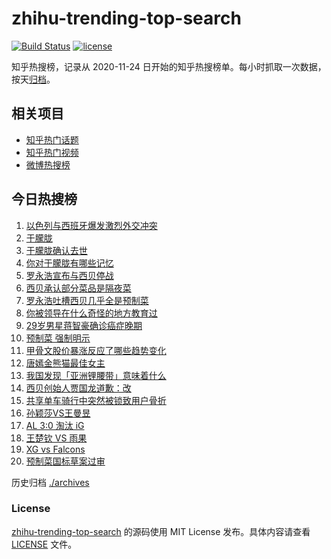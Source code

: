 # zhihu-trending-top-search

[![Build Status](https://github.com/justjavac/zhihu-trending-top-search/workflows/ci/badge.svg?branch=main)](https://github.com/justjavac/zhihu-trending-top-search/actions)
[![license](https://img.shields.io/github/license/justjavac/zhihu-trending-top-search)](https://github.com/justjavac/zhihu-trending-top-search/blob/main/LICENSE)

知乎热搜榜，记录从 2020-11-24 日开始的知乎热搜榜单。每小时抓取一次数据，按天[归档](./archives)。

## 相关项目

- [知乎热门话题](https://github.com/justjavac/zhihu-trending-hot-questions)
- [知乎热门视频](https://github.com/justjavac/zhihu-trending-hot-video)
- [微博热搜榜](https://github.com/justjavac/weibo-trending-hot-search)

## 今日热搜榜

<!-- BEGIN -->
<!-- 最后更新时间 Mon Sep 15 2025 07:17:16 GMT+0800 (China Standard Time) -->

1. [以色列与西班牙爆发激烈外交冲突](https://www.zhihu.com/search?q=%E4%BB%A5%E8%89%B2%E5%88%97%E4%B8%8E%E8%A5%BF%E7%8F%AD%E7%89%99%E7%88%86%E5%8F%91%E6%BF%80%E7%83%88%E5%A4%96%E4%BA%A4%E5%86%B2%E7%AA%81)
1. [于朦胧](https://www.zhihu.com/search?q=%E4%BA%8E%E6%9C%A6%E8%83%A7)
1. [于朦胧确认去世](https://www.zhihu.com/search?q=%E4%BA%8E%E6%9C%A6%E8%83%A7%E7%A1%AE%E8%AE%A4%E5%8E%BB%E4%B8%96)
1. [你对于朦胧有哪些记忆](https://www.zhihu.com/search?q=%E4%BD%A0%E5%AF%B9%E4%BA%8E%E6%9C%A6%E8%83%A7%E6%9C%89%E5%93%AA%E4%BA%9B%E8%AE%B0%E5%BF%86)
1. [罗永浩宣布与西贝停战](https://www.zhihu.com/search?q=%E7%BD%97%E6%B0%B8%E6%B5%A9%E5%AE%A3%E5%B8%83%E4%B8%8E%E8%A5%BF%E8%B4%9D%E5%81%9C%E6%88%98)
1. [西贝承认部分菜品是隔夜菜](https://www.zhihu.com/search?q=%E8%A5%BF%E8%B4%9D%E6%89%BF%E8%AE%A4%E9%83%A8%E5%88%86%E8%8F%9C%E5%93%81%E6%98%AF%E9%9A%94%E5%A4%9C%E8%8F%9C)
1. [罗永浩吐槽西贝几乎全是预制菜](https://www.zhihu.com/search?q=%E7%BD%97%E6%B0%B8%E6%B5%A9%E5%90%90%E6%A7%BD%E8%A5%BF%E8%B4%9D%E5%87%A0%E4%B9%8E%E5%85%A8%E6%98%AF%E9%A2%84%E5%88%B6%E8%8F%9C)
1. [你被领导在什么奇怪的地方教育过](https://www.zhihu.com/search?q=%E4%BD%A0%E8%A2%AB%E9%A2%86%E5%AF%BC%E5%9C%A8%E4%BB%80%E4%B9%88%E5%A5%87%E6%80%AA%E7%9A%84%E5%9C%B0%E6%96%B9%E6%95%99%E8%82%B2%E8%BF%87)
1. [29岁男星蒋智豪确诊癌症晚期](https://www.zhihu.com/search?q=29%E5%B2%81%E7%94%B7%E6%98%9F%E8%92%8B%E6%99%BA%E8%B1%AA%E7%A1%AE%E8%AF%8A%E7%99%8C%E7%97%87%E6%99%9A%E6%9C%9F)
1. [预制菜 强制明示](https://www.zhihu.com/search?q=%E9%A2%84%E5%88%B6%E8%8F%9C%20%E5%BC%BA%E5%88%B6%E6%98%8E%E7%A4%BA)
1. [甲骨文股价暴涨反应了哪些趋势变化](https://www.zhihu.com/search?q=%E7%94%B2%E9%AA%A8%E6%96%87%E8%82%A1%E4%BB%B7%E6%9A%B4%E6%B6%A8%E5%8F%8D%E5%BA%94%E4%BA%86%E5%93%AA%E4%BA%9B%E8%B6%8B%E5%8A%BF%E5%8F%98%E5%8C%96)
1. [唐嫣金熊猫最佳女主](https://www.zhihu.com/search?q=%E5%94%90%E5%AB%A3%E9%87%91%E7%86%8A%E7%8C%AB%E6%9C%80%E4%BD%B3%E5%A5%B3%E4%B8%BB)
1. [我国发现「亚洲锂腰带」意味着什么](https://www.zhihu.com/search?q=%E6%88%91%E5%9B%BD%E5%8F%91%E7%8E%B0%E3%80%8C%E4%BA%9A%E6%B4%B2%E9%94%82%E8%85%B0%E5%B8%A6%E3%80%8D%E6%84%8F%E5%91%B3%E7%9D%80%E4%BB%80%E4%B9%88)
1. [西贝创始人贾国龙道歉：改](https://www.zhihu.com/search?q=%E8%A5%BF%E8%B4%9D%E5%88%9B%E5%A7%8B%E4%BA%BA%E8%B4%BE%E5%9B%BD%E9%BE%99%E9%81%93%E6%AD%89%EF%BC%9A%E6%94%B9)
1. [共享单车骑行中突然被锁致用户骨折](https://www.zhihu.com/search?q=%E5%85%B1%E4%BA%AB%E5%8D%95%E8%BD%A6%E9%AA%91%E8%A1%8C%E4%B8%AD%E7%AA%81%E7%84%B6%E8%A2%AB%E9%94%81%E8%87%B4%E7%94%A8%E6%88%B7%E9%AA%A8%E6%8A%98)
1. [孙颖莎VS王曼昱](https://www.zhihu.com/search?q=%E5%AD%99%E9%A2%96%E8%8E%8EVS%E7%8E%8B%E6%9B%BC%E6%98%B1)
1. [AL 3:0 淘汰 iG](https://www.zhihu.com/search?q=AL%203%3A0%20%E6%B7%98%E6%B1%B0%20iG)
1. [王楚钦 VS 雨果](https://www.zhihu.com/search?q=%E7%8E%8B%E6%A5%9A%E9%92%A6%20VS%20%E9%9B%A8%E6%9E%9C)
1. [XG vs Falcons](https://www.zhihu.com/search?q=XG%20vs%20Falcons)
1. [预制菜国标草案过审](https://www.zhihu.com/search?q=%E9%A2%84%E5%88%B6%E8%8F%9C%E5%9B%BD%E6%A0%87%E8%8D%89%E6%A1%88%E8%BF%87%E5%AE%A1)

<!-- END -->

历史归档 [./archives](./archives)

### License

[zhihu-trending-top-search](https://github.com/justjavac/zhihu-trending-top-search) 的源码使用 MIT License
发布。具体内容请查看 [LICENSE](./LICENSE) 文件。
